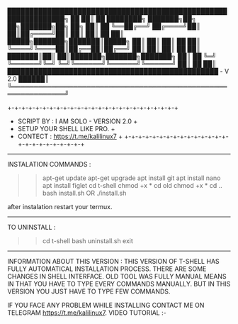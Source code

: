 
███████████████████████████████████████████████████████████████╗
██                                                           ██║
██  ████████╗      ███████╗██╗  ██╗███████╗██╗     ██╗       ██║
██  ╚══██╔══╝      ██╔════╝██║  ██║██╔════╝██║     ██║       ██║
██     ██║   █████╗███████╗███████║█████╗  ██║     ██║       ██║
██     ██║   ╚════╝╚════██║██╔══██║██╔══╝  ██║     ██║       ██║
██     ██║         ███████║██║  ██║███████╗███████╗███████╗  ██║
██     ╚═╝         ╚══════╝╚═╝  ╚═╝╚══════╝╚══════╝╚══════╝  ██║
██                                                           ██║
████████████████████████████████████████████████ - V 2.0 ██████║
╚══════════════════════════════════════════════════════════════╝

+-+-+-+-+-+-+-+-+-+-+-+-+-+-+-+-+-+-+-+-+-+-+-+-+
+ SCRIPT BY : I AM SOLO           - VERSION 2.0 +
+ SETUP YOUR SHELL LIKE PRO.                    +
+ CONTECT : https://t.me/kalilinux7             +
+-+-+-+-+-+-+-+-+-+-+-+-+-+-+-+-+-+-+-+-+-+-+-+-+

----------------------------------------------------------------

INSTALATION COMMANDS : 

>> apt-get update
>> apt-get upgrade
>> apt install git
>> apt install nano
>> apt install figlet
>> cd t-shell
>> chmod +x *
>> cd old
>> chmod +x *
>> cd ..
>> bash install.sh OR ./install.sh

after instalation restart your termux.

----------------------------------------------------------------

TO UNINSTALL :

>> cd t-shell
>> bash uninstall.sh
>> exit

----------------------------------------------------------------

INFORMATION ABOUT THIS VERSION :
	THIS VERSION OF T-SHELL HAS FULLY AUTOMATICAL INSTALLATION PROCESS.
THERE ARE SOME CHANGES IN SHELL INTERFACE. OLD TOOL WAS FULLY MANUAL MEANS
IN THAT YOU HAVE TO TYPE EVERY COMMANDS MANUALLY. BUT IN THIS VERSION YOU
JUST HAVE TO TYPE FEW COMMANDS.


IF YOU FACE ANY PROBLEM WHILE INSTALLING CONTACT ME ON
TELEGRAM https://t.me/kalilinux7.
VIDEO TUTORIAL :- <NULL>

